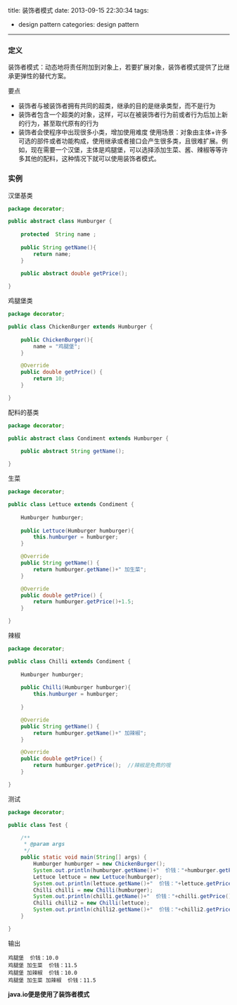 title: 装饰者模式
date: 2013-09-15 22:30:34
tags: 
  - design pattern
categories: design pattern
---
### 定义
装饰者模式：动态地将责任附加到对象上，若要扩展对象，装饰者模式提供了比继承更弹性的替代方案。
<!-- more -->
要点
* 装饰者与被装饰者拥有共同的超类，继承的目的是继承类型，而不是行为
* 装饰者包含一个超类的对象，这样，可以在被装饰者行为前或者行为后加上新的行为，甚至取代原有的行为
* 装饰者会使程序中出现很多小类，增加使用难度
使用场景：对象由主体+许多可选的部件或者功能构成，使用继承或者接口会产生很多类，且很难扩展。例如，现在需要一个汉堡，主体是鸡腿堡，可以选择添加生菜、酱、辣椒等等许多其他的配料，这种情况下就可以使用装饰者模式。


### 实例

汉堡基类
```java
package decorator;

public abstract class Humburger {
	
	protected  String name ;
	
	public String getName(){
		return name;
	}
	
	public abstract double getPrice();

}
```

鸡腿堡类
```java
package decorator;

public class ChickenBurger extends Humburger {
	
	public ChickenBurger(){
		name = "鸡腿堡";
	}

	@Override
	public double getPrice() {
		return 10;
	}

}
```

配料的基类
```java
package decorator;

public abstract class Condiment extends Humburger {
	
	public abstract String getName();

}
```

生菜
```java
package decorator;

public class Lettuce extends Condiment {
	
	Humburger humburger;
	
	public Lettuce(Humburger humburger){
		this.humburger = humburger;
	}

	@Override
	public String getName() {
		return humburger.getName()+" 加生菜";
	}

	@Override
	public double getPrice() {
		return humburger.getPrice()+1.5;
	}

}
```

辣椒
```java
package decorator;

public class Chilli extends Condiment {
	
	Humburger humburger;
	
	public Chilli(Humburger humburger){
		this.humburger = humburger;
		
	}

	@Override
	public String getName() {
		return humburger.getName()+" 加辣椒";
	}

	@Override
	public double getPrice() {
		return humburger.getPrice();  //辣椒是免费的哦
	}

}
```

测试
```java
package decorator;

public class Test {

	/**
	 * @param args
	 */
	public static void main(String[] args) {
		Humburger humburger = new ChickenBurger();
		System.out.println(humburger.getName()+"  价钱："+humburger.getPrice());
		Lettuce lettuce = new Lettuce(humburger);
		System.out.println(lettuce.getName()+"  价钱："+lettuce.getPrice());
		Chilli chilli = new Chilli(humburger);
		System.out.println(chilli.getName()+"  价钱："+chilli.getPrice());
		Chilli chilli2 = new Chilli(lettuce);
		System.out.println(chilli2.getName()+"  价钱："+chilli2.getPrice());
	}

}
```

输出
```
鸡腿堡  价钱：10.0
鸡腿堡 加生菜  价钱：11.5
鸡腿堡 加辣椒  价钱：10.0
鸡腿堡 加生菜 加辣椒  价钱：11.5
```

**java.io便是使用了装饰者模式**
